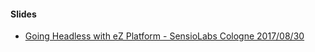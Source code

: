 #### Slides

- <a target="_blank" href="https://ramzi-arfaoui.github.io/slides/sensiolab_meetup" >Going Headless with eZ Platform - SensioLabs Cologne 2017/08/30</a>
